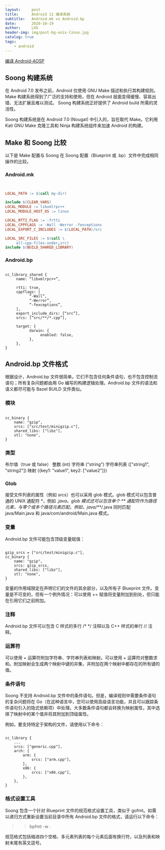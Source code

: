 ```yaml
---
layout:     post
title:      Android 11 编译系统
subtitle:   Android.mk vs Android.bp
date:       2020-10-19
author:     LXG
header-img: img/post-bg-unix-linux.jpg
catalog: true
tags:
    - android
---
```


[编译 Android-AOSP](https://source.android.google.cn/setup/build)

## Soong 构建系统

在 Android 7.0 发布之前，Android 仅使用 GNU Make 描述和执行其构建规则。Make 构建系统得到了广泛的支持和使用，但在 Android 层面变得缓慢、容易出错、无法扩展且难以测试。
Soong 构建系统正好提供了 Android build 所需的灵活性。

Soong 构建系统是在 Android 7.0 (Nougat) 中引入的，旨在取代 Make。它利用 Kati GNU Make 克隆工具和 Ninja 构建系统组件来加速 Android 的构建。

## Make 和 Soong 比较

以下是 Make 配置与 Soong 在 Soong 配置（Blueprint 或 .bp）文件中完成相同操作的比较。

### Android.mk

```mk


LOCAL_PATH := $(call my-dir)

include $(CLEAR_VARS)
LOCAL_MODULE := libxmlrpc++
LOCAL_MODULE_HOST_OS := linux

LOCAL_RTTI_FLAG := -frtti
LOCAL_CPPFLAGS := -Wall -Werror -fexceptions
LOCAL_EXPORT_C_INCLUDES := $(LOCAL_PATH)/src

LOCAL_SRC_FILES := $(call \
     all-cpp-files-under,src)
include $(BUILD_SHARED_LIBRARY)

```

### Android.bp

```bp

cc_library_shared {
     name: “libxmlrpc++”,

     rtti: true,
     cppflags: [
           “-Wall”,
           “-Werror”,
           “-fexceptions”,
     ],
     export_include_dirs: [“src”],
     srcs: [“src/**/*.cpp”],

     target: {
           darwin: {
                enabled: false,
           },
     },
}

```

## Android.bp 文件格式

根据设计，Android.bp 文件很简单。它们不包含任何条件语句，也不包含控制流语句；所有复杂问题都由用 Go 编写的构建逻辑处理。Android.bp 文件的语法和语义都尽可能与 Bazel BUILD 文件类似。

### 模块

```bp

cc_binary {
    name: "gzip",
    srcs: ["src/test/minigzip.c"],
    shared_libs: ["libz"],
    stl: "none",
}

```

### 类型

布尔值（true 或 false）
整数 (int)
字符串 ("string")
字符串列表 (["string1", "string2"])
映射 ({key1: "value1", key2: ["value2"]})

### Glob

接受文件列表的属性（例如 srcs）也可以采用 glob 模式。glob 模式可以包含普通的 UNIX 通配符 *，例如 *.java。glob 模式还可以包含单个 ** 通配符作为路径元素，与零个或多个路径元素匹配。例如，java/**/*.java 同时匹配 java/Main.java 和 java/com/android/Main.java 模式。

### 变量

Android.bp 文件可能包含顶级变量赋值：

```bp

gzip_srcs = ["src/test/minigzip.c"],
cc_binary {
    name: "gzip",
    srcs: gzip_srcs,
    shared_libs: ["libz"],
    stl: "none",
}

```

变量的作用域限定在声明它们的文件的其余部分，以及所有子 Blueprint 文件。变量是不可变的，但有一个例外情况：可以使用 += 赋值将变量附加到别处，但只能在引用它们之前附加。

### 注释

Android.bp 文件可以包含 C 样式的多行 /* */ 注释以及 C++ 样式的单行 // 注释。

### 运算符

可以使用 + 运算符附加字符串、字符串列表和映射。可以使用 + 运算符对整数求和。附加映射会生成两个映射中键的并集，并附加在两个映射中都存在的所有键的值。

### 条件语句

Soong 不支持 Android.bp 文件中的条件语句。但是，编译规则中需要条件语句的复杂问题将在 Go（在这种语言中，您可以使用高级语言功能，并且可以跟踪条件语句引入的隐式依赖项）中处理。大多数条件语句都会转换为映射属性，其中选择了映射中的某个值并将其附加到顶级属性。

例如，要支持特定于架构的文件，请使用以下命令：

```bp

cc_library {
    ...
    srcs: ["generic.cpp"],
    arch: {
        arm: {
            srcs: ["arm.cpp"],
        },
        x86: {
            srcs: ["x86.cpp"],
        },
    },
}

```

### 格式设置工具

Soong 包含一个针对 Blueprint 文件的规范格式设置工具，类似于 gofmt。如需以递归方式重新设置当前目录中所有 Android.bp 文件的格式，请运行以下命令：

>> bpfmt -w .

规范格式包括缩进四个空格、多元素列表的每个元素后面有换行符，以及列表和映射末尾有英文逗号。











